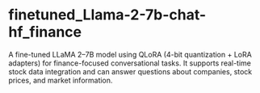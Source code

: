 # finetuned_Llama-2-7b-chat-hf_finance
A fine-tuned LLaMA 2–7B model using QLoRA (4-bit quantization + LoRA adapters) for finance-focused conversational tasks. It supports real-time stock data integration and can answer questions about companies, stock prices, and market information.
